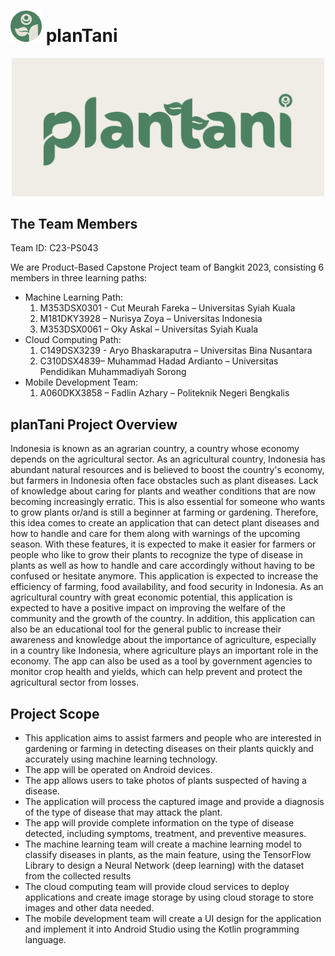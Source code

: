 # <img width="50" src="https://github.com/Aryobhaskaraputra/capstone-project-plantani/blob/main/Logo/small_logo.png" alt="Small planTani Logo">  **planTani**

<p align="center">
    <img width="500" src="https://github.com/Aryobhaskaraputra/capstone-project-plantani/blob/main/Logo/plantani_logo_lightgreen.png" alt="Material Bread logo">
</p>

## The Team Members
Team ID: C23-PS043

We are Product-Based Capstone Project team of Bangkit 2023, consisting 6 members in three learning paths:
+ Machine Learning Path:
  1. M353DSX0301 - Cut Meurah Fareka – Universitas Syiah Kuala
  2. M181DKY3928 – Nurisya Zoya – Universitas Indonesia
  3. M353DSX0061 – Oky Askal – Universitas Syiah Kuala
+ Cloud Computing Path:
  1. C149DSX3239 - Aryo Bhaskaraputra – Universitas Bina Nusantara
  2. C310DSX4839– Muhammad Hadad Ardianto – Universitas Pendidikan Muhammadiyah Sorong
+ Mobile Development Team:
  1. A060DKX3858 – Fadlin Azhary – Politeknik Negeri Bengkalis

## planTani Project Overview

Indonesia is known as an agrarian country, a country whose economy depends on the agricultural sector. 
As an agricultural country, Indonesia has abundant natural resources and is believed to boost the country's economy, but farmers in Indonesia often face obstacles such as plant diseases. 
Lack of knowledge about caring for plants and weather conditions that are now becoming increasingly erratic. 
This is also essential for someone who wants to grow plants or/and is still a beginner at farming or gardening.
Therefore, this idea comes to create an application that can detect plant diseases and how to handle and care for them along with warnings of the upcoming season. 
With these features, it is expected to make it easier for farmers or people who like to grow their plants to recognize the type of disease in plants as well as how to handle and care accordingly without having to be confused or hesitate anymore.
This application is expected to increase the efficiency of farming, food availability, and food security in Indonesia. 
As an agricultural country with great economic potential, this application is expected to have a positive impact on improving the welfare of the community and the growth of the country. 
In addition, this application can also be an educational tool for the general public to increase their awareness and knowledge about the importance of agriculture, especially in a country like Indonesia, where agriculture plays an important role in the economy. 
The app can also be used as a tool by government agencies to monitor crop health and yields, which can help prevent and protect the agricultural sector from losses.

## Project Scope

+ This application aims to assist farmers and people who are interested in gardening or farming in detecting diseases on their plants quickly and accurately using machine learning technology.
+ The app will be operated on Android devices.
+ The app allows users to take photos of plants suspected of having a disease.
+ The application will process the captured image and provide a diagnosis of the type of disease that may attack the plant.
+ The app will provide complete information on the type of disease detected, including symptoms, treatment, and preventive measures.
+ The machine learning team will create a machine learning model to classify diseases in plants, as the main feature, using the TensorFlow Library to design a Neural Network (deep learning) with the dataset from the collected results
+ The cloud computing team will provide cloud services to deploy applications and create image storage by using cloud storage to store images and other data needed.
+ The mobile development team will create a UI design for the application and implement it into Android Studio using the Kotlin programming language.

